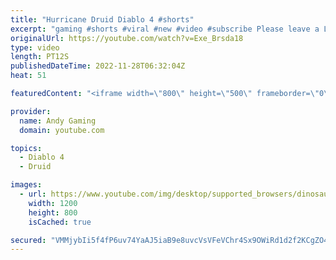 ```yaml
---
title: "Hurricane Druid Diablo 4 #shorts"
excerpt: "gaming #shorts #viral #new #video #subscribe Please leave a Like & Subscribe, it helps the channel grow!"
originalUrl: https://youtube.com/watch?v=Exe_Brsda18
type: video
length: PT12S
publishedDateTime: 2022-11-28T06:32:04Z
heat: 51

featuredContent: "<iframe width=\"800\" height=\"500\" frameborder=\"0\" src=\"https://www.youtube.com/embed/Exe_Brsda18\" allow=\"accelerometer; autoplay; encrypted-media; gyroscope; picture-in-picture\" allowfullscreen></iframe>"

provider:
  name: Andy Gaming
  domain: youtube.com

topics:
  - Diablo 4
  - Druid

images:
  - url: https://www.youtube.com/img/desktop/supported_browsers/dinosaur.png
    width: 1200
    height: 800
    isCached: true

secured: "VMMjybIi5f4fP6uv74YaAJ5iaB9e8uvcVsVFeVChr4Sx9OWiRd1d2f2KCgZO4Rdke8YxgcbUcORkDViITKTkPMpfYTqiVc4yAKH4jDD/ruXbQAOu1VjP+ywxlLM2KegQAYEc48MbiR5NCCdiWMxnaxmD2/zrGrnMD9znIJI1PJA/G6FK4d0bKQIKyNrkrg9Ltj0rZfslLmisKP9LXMR9SGKwjHa9JCJxDhcgb34m9LA+KcpcxsXXJu/qKAl0BD/uPrC3rsEwwCQCZ1XHph3Wt8RAdCiWmrGmDcW/bRtktncwvqvzz79odfSRfQpOuUO7kRdCPilj5q6NKW0btnZS9xoKXW74iKBTS+4jRnnkMF9lBYrRa/iZOOP5O94toG9cdJO3buEoBjxVu5FvuanS7i33XJBWvCNmFNNpcbi7h5c=;wl8v9dbWwDplL+DtjTggQQ=="
---
```


